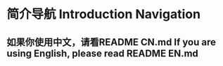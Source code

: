 # 简介导航  Introduction Navigation
## 如果你使用中文，请看README CN.md  If you are using English, please read README EN.md
